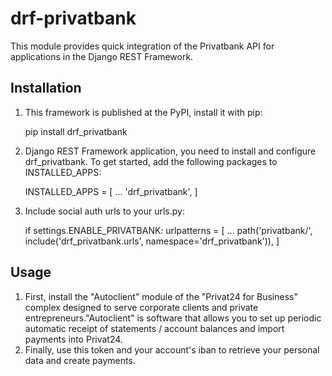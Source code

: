 # drf-privatbank
This module provides quick integration of the Privatbank API for applications in the Django REST Framework.

## Installation
1. This framework is published at the PyPI, install it with pip:

    pip install drf_privatbank

2. Django REST Framework application, you need to install and configure drf_privatbank. To get started, add the following packages to INSTALLED_APPS:

    INSTALLED_APPS = [
        ...
        'drf_privatbank',
    ]

3. Include social auth urls to your urls.py:

    if settings.ENABLE_PRIVATBANK:
    urlpatterns = [
        ...
        path('privatbank/', include('drf_privatbank.urls', namespace='drf_privatbank')),
    ]

## Usage
1. First, install the "Autoclient" module of the "Privat24 for Business" complex designed to serve corporate clients and private entrepreneurs."Autoclient" is software that allows you to set up periodic automatic receipt of statements / account balances and import payments into Privat24.
2. Finally, use this token and your account's iban to retrieve your personal data and create payments.
